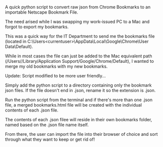A quick python script to convert raw json from Chrome Bookmarks to an importable Netscape Bookmark File.

The need arised while I was swapping my work-issued PC to a Mac and forgot to export my bookmarks. 

This was a quick way for the IT Department to send me the bookmarks file (located in C:\Users\<currentuser>\AppData\Local\Google\Chrome\User Data\Default).

While in most cases the file can just be added to the Mac equivalent path (/Users/<currentuser>/Library/Application Support/Google/Chrome/Default), I wanted to merge my old bookmarks with my new bookmarks.

Update: Script modified to be more user friendly...

Simply add the python script to a directory containing only the bookmark json files. If the file doesn't end in .json, rename it so the extension is .json.

Run the python script from the terminal and if there's more than one .json file, a merged bookmarks.html file will be created with the individual contents of each .json file.

The contents of each .json filee will reside in their own bookmarks folder, named based on the .json file name itself.

From there, the user can import the file into their browser of choice and sort through what they want to keep or get rid of!
